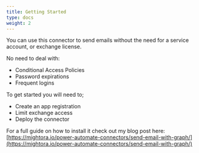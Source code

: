 ```yaml
---
title: Getting Started
type: docs
weight: 2
---
```

You can use this connector to send emails without the need for a service account, or exchange license. 

No need to deal with:
- Conditional Access Policies
- Password expirations
- Frequent logins

To get started you will need to;
- Create an app registration
- Limit exchange access
- Deploy the connector

For a full guide on how to install it check out my blog post here: 
[https://mightora.io/power-automate-connectors/send-email-with-graph/](https://mightora.io/power-automate-connectors/send-email-with-graph/)